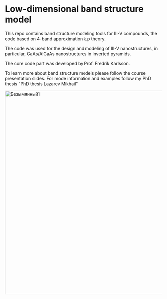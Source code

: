 # Low-dimensional band structure model 
This repo contains band structure modeling tools for III-V compounds, the code based on 4-band approximation k.p theory.

The code was used for the design and modeling of III-V nanostructures, in particular, GaAs/AlGaAs nanostructures in inverted pyramids.

The core code part was developed by Prof. Fredrik Karlsson.

To learn more about band structure models please follow the course presentation slides.
For mode information and examples follow my PhD thesis "PhD thesis Lazarev Mikhail" 

<img width="651" alt="Безымянный1" src="https://user-images.githubusercontent.com/63418497/110474178-6b8f6c80-80f0-11eb-8f89-031bb0244603.png">



